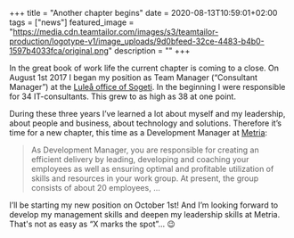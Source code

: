 +++
title = "Another chapter begins"
date = 2020-08-13T10:59:01+02:00
tags = ["news"]
featured_image = "https://media.cdn.teamtailor.com/images/s3/teamtailor-production/logotype-v1/image_uploads/9d0bfeed-32ce-4483-b4b0-1597b4033fca/original.png"
description = ""
+++

In the great book of work life the current chapter is coming to a close. On August 1st 2017 I began my position as Team Manager (“Consultant Manager”) at the [Luleå office of Sogeti](https://www.sogeti.se/lulea). In the beginning I were responsible for 34 IT-consultants. This grew to as high as 38 at one point. 

During these three years I’ve learned a lot about myself and my leadership, about people and business, about technology and solutions. Therefore it’s time for a new chapter, this time as a Development Manager at [Metria](https://metria.se/): 

> As Development Manager, you are responsible for creating an efficient delivery by leading, developing and coaching your employees as well as ensuring optimal and profitable utilization of skills and resources in your work group. At present, the group consists of about 20 employees, ...

I’ll be starting my new position on October 1st! And I’m looking forward to develop my management skills and deepen my leadership skills at Metria. That's not as easy as “X marks the spot”... :wink:

